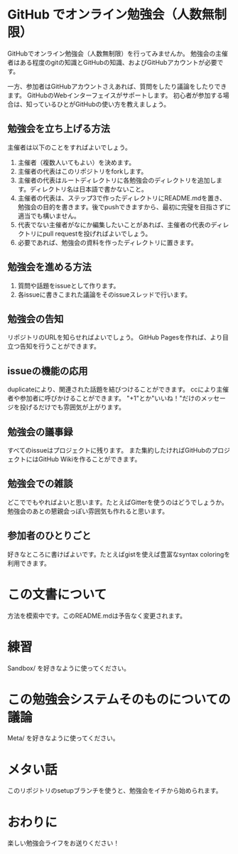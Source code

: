 # GitHub でオンライン勉強会（人数無制限）

GitHubでオンライン勉強会（人数無制限）を行ってみませんか。
勉強会の主催者はある程度のgitの知識とGitHubの知識、およびGitHubアカウントが必要です。

一方、参加者はGitHubアカウントさえあれば、質問をしたり議論をしたりできます。
GitHubのWebインターフェイスがサポートします。
初心者が参加する場合は、知っているひとがGitHubの使い方を教えましょう。

## 勉強会を立ち上げる方法

主催者は以下のことをすればよいでしょう。

1. 主催者（複数人いてもよい）を決めます。
2. 主催者の代表はこのリポジトリをforkします。
3. 主催者の代表はルートディレクトリに各勉強会のディレクトリを追加します。ディレクトリ名は日本語で書かないこと。
4. 主催者の代表は、ステップ3で作ったディレクトリにREADME.mdを置き、勉強会の目的を書きます。後でpushできますから、最初に完璧を目指さずに適当でも構いません。
5. 代表でない主催者がなにか編集したいことがあれば、主催者の代表のディレクトリにpull requestを投げればよいでしょう。
6. 必要であれば、勉強会の資料を作ったディレクトリに置きます。

## 勉強会を進める方法

1. 質問や話題をissueとして作ります。
2. 各issueに書きこまれた議論をそのissueスレッドで行います。

## 勉強会の告知

リポジトリのURLを知らせればよいでしょう。
GitHub Pagesを作れば、より目立つ告知を行うことができます。

## issueの機能の応用

duplicateにより、関連された話題を結びつけることができます。
ccにより主催者や参加者に呼びかけることができます。
"+1"とか"いいね！"だけのメッセージを投げるだけでも雰囲気が上がります。

## 勉強会の議事録

すべてのissueはプロジェクトに残ります。
また集約したければGitHubのプロジェクトにはGitHub Wikiを作ることができます。

## 勉強会での雑談

どこででもやればよいと思います。たとえばGitterを使うのはどうでしょうか。
勉強会のあとの懇親会っぽい雰囲気も作れると思います。

## 参加者のひとりごと

好きなところに書けばよいです。たとえばgistを使えば豊富なsyntax coloringを利用できます。

# この文書について

方法を模索中です。このREADME.mdは予告なく変更されます。

# 練習

Sandbox/ を好きなように使ってください。　

# この勉強会システムそのものについての議論

Meta/ を好きなように使ってください。

# メタい話

このリポジトリのsetupブランチを使うと、勉強会をイチから始められます。

# おわりに

楽しい勉強会ライフをお送りください！
